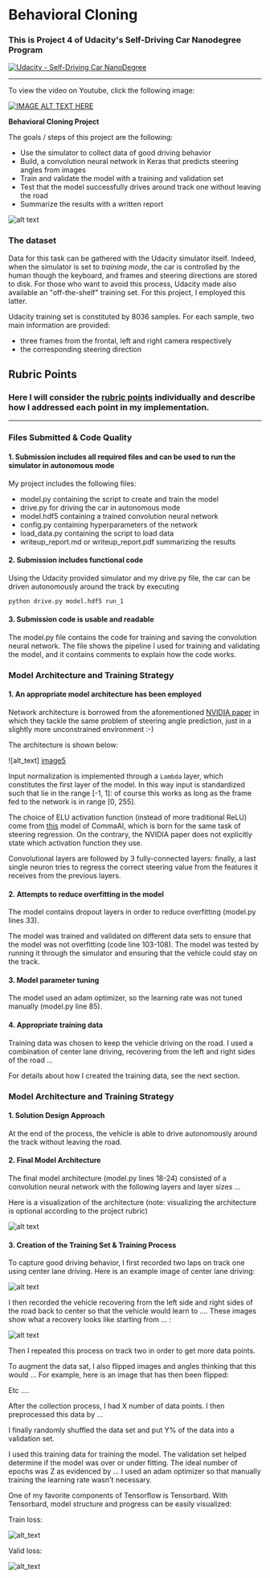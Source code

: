 # **Behavioral Cloning** 
### This is Project 4 of Udacity's Self-Driving Car Nanodegree Program
[![Udacity - Self-Driving Car NanoDegree](https://s3.amazonaws.com/udacity-sdc/github/shield-carnd.svg)](http://www.udacity.com/drive)

---
[//]: # (Image References)

[image0]: ./examples/pipeline.png "Pipeline"
[image1]: ./examples/net.png "Model Visualization"
[image2]: ./examples/data_samples_before_preprocessing.png "before preprocess"
[image3]: ./examples/data_samples_after_preprocessing.png "after preprocess"
[image4]: ./examples/training_data_distribution.png "data distribution"
[image5]: ./examples/nvidia_architecture.PNG "nvidia"
[image_loss]: ./examples/loss.png "train loss"
[image_val]: ./examples/val_loss.png "val Image"
[image_challenge]: ./test_videos_output/project_video.gif "challenge"

To view the video on Youtube, click the following image:

[![IMAGE ALT TEXT HERE](./test_videos_output/project_video.gif)](https://youtu.be/TVTIUdusZGc) 

**Behavioral Cloning Project**

The goals / steps of this project are the following:
* Use the simulator to collect data of good driving behavior
* Build, a convolution neural network in Keras that predicts steering angles from images
* Train and validate the model with a training and validation set
* Test that the model successfully drives around track one without leaving the road
* Summarize the results with a written report

![alt text][image0]

[//]: # (Image References)


### The dataset
Data for this task can be gathered with the Udacity simulator itself. Indeed, when the simulator is set to *training mode*, the car is controlled by the human though the keyboard, and frames and steering directions are stored to disk. For those who want to avoid this process, Udacity made also available an "off-the-shelf" training set. For this project, I employed this latter.

Udacity training set is constituted by 8036 samples. For each sample, two main information are provided:
- three frames from the frontal, left and right camera respectively
- the corresponding steering direction

## Rubric Points
### Here I will consider the [rubric points](https://review.udacity.com/#!/rubrics/432/view) individually and describe how I addressed each point in my implementation.  

---
### Files Submitted & Code Quality

#### 1. Submission includes all required files and can be used to run the simulator in autonomous mode

My project includes the following files:
* model.py containing the script to create and train the model
* drive.py for driving the car in autonomous mode
* model.hdf5 containing a trained convolution neural network 
* config.py containing hyperparameters of the network
* load_data.py containing the script to load data
* writeup_report.md or writeup_report.pdf summarizing the results

#### 2. Submission includes functional code
Using the Udacity provided simulator and my drive.py file, the car can be driven autonomously around the track by executing 
```sh
python drive.py model.hdf5 run_1
```

#### 3. Submission code is usable and readable

The model.py file contains the code for training and saving the convolution neural network. The file shows the pipeline I used for training and validating the model, and it contains comments to explain how the code works.

### Model Architecture and Training Strategy

#### 1. An appropriate model architecture has been employed

Network architecture is borrowed from the aforementioned [NVIDIA paper](https://arxiv.org/pdf/1604.07316v1.pdf) in which they tackle the same problem of steering angle prediction, just in a slightly more unconstrained environment :-)

The architecture is shown below:

![alt_text] [image5]

Input normalization is implemented through a `Lambda` layer, which constitutes the first layer of the model. In this way input is standardized such that lie in the range [-1, 1]: of course this works as long as the frame fed to the network is in range [0, 255].

The choice of ELU activation function (instead of more traditional ReLU) come from [this](https://github.com/commaai/research/blob/master/train_steering_model.py) model of CommaAI, which is born for the same task of steering regression. On the contrary, the NVIDIA paper does not explicitly state which activation function they use.

Convolutional layers are followed by 3 fully-connected layers: finally, a last single neuron tries to regress the correct steering value from the features it receives from the previous layers.

#### 2. Attempts to reduce overfitting in the model

The model contains dropout layers in order to reduce overfitting (model.py lines 33). 

The model was trained and validated on different data sets to ensure that the model was not overfitting (code line 103-108). The model was tested by running it through the simulator and ensuring that the vehicle could stay on the track.

#### 3. Model parameter tuning

The model used an adam optimizer, so the learning rate was not tuned manually (model.py line 85).

#### 4. Appropriate training data

Training data was chosen to keep the vehicle driving on the road. I used a combination of center lane driving, recovering from the left and right sides of the road ... 

For details about how I created the training data, see the next section. 

### Model Architecture and Training Strategy

#### 1. Solution Design Approach

At the end of the process, the vehicle is able to drive autonomously around the track without leaving the road.

#### 2. Final Model Architecture

The final model architecture (model.py lines 18-24) consisted of a convolution neural network with the following layers and layer sizes ...

Here is a visualization of the architecture (note: visualizing the architecture is optional according to the project rubric)

![alt text][image1]

#### 3. Creation of the Training Set & Training Process

To capture good driving behavior, I first recorded two laps on track one using center lane driving. Here is an example image of center lane driving:

![alt text][image2]

I then recorded the vehicle recovering from the left side and right sides of the road back to center so that the vehicle would learn to .... These images show what a recovery looks like starting from ... :

![alt text][image3]

Then I repeated this process on track two in order to get more data points.

To augment the data sat, I also flipped images and angles thinking that this would ... For example, here is an image that has then been flipped:

Etc ....

After the collection process, I had X number of data points. I then preprocessed this data by ...


I finally randomly shuffled the data set and put Y% of the data into a validation set. 

I used this training data for training the model. The validation set helped determine if the model was over or under fitting. The ideal number of epochs was Z as evidenced by ... I used an adam optimizer so that manually training the learning rate wasn't necessary.

One of my favorite components of Tensorflow is Tensorbard.  With Tensorbard, model structure and progress can be easily visualized:

Train loss:

![alt_text][image_loss]

Valid loss:

![alt_text][image_val]